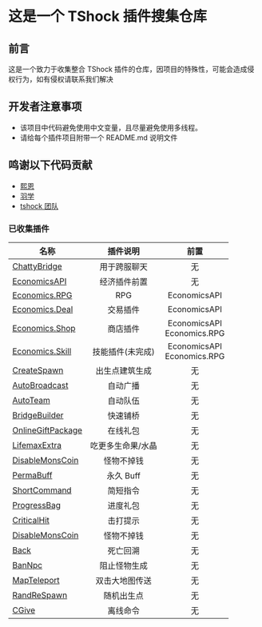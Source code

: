 # 这是一个 TShock 插件搜集仓库

## 前言

这是一个致力于收集整合 TShock 插件的仓库，因项目的特殊性，可能会造成侵权行为，如有侵权请联系我们解决

## 开发者注意事项

- 该项目中代码避免使用中文变量，且尽量避免使用多线程。
- 请给每个插件项目附带一个 README.md 说明文件

## 鸣谢以下代码贡献

- [熙恩](https://github.com/THEXN)
- [羽学](https://github.com/1242509682)
- [tshock 团队](https://github.com/Pryaxis/TShock)

### 已收集插件

| 名称                                                                                                 |     插件说明      |             前置              |
| ---------------------------------------------------------------------------------------------------- | :---------------: | :---------------------------: |
| [ChattyBridge](https://github.com/Controllerdestiny/TShockPlugin/tree/master/ChattyBridge)           |   用于跨服聊天    |              无               |
| [EconomicsAPI](https://github.com/Controllerdestiny/TShockPlugin/tree/master/EconomicsAPI)           |   经济插件前置    |              无               |
| [Economics.RPG](https://github.com/Controllerdestiny/TShockPlugin/tree/master/Economics.RPG)         |        RPG        |         EconomicsAPI          |
| [Economics.Deal](https://github.com/Controllerdestiny/TShockPlugin/tree/master/Economics.RPG)        |     交易插件      |         EconomicsAPI          |
| [Economics.Shop](https://github.com/Controllerdestiny/TShockPlugin/tree/master/Economics.Shop)       |     商店插件      | EconomicsAPI<br>Economics.RPG |
| [Economics.Skill](https://github.com/Controllerdestiny/TShockPlugin/tree/master/Economics.Skill)     | 技能插件(未完成)  | EconomicsAPI<br>Economics.RPG |
| [CreateSpawn](https://github.com/Controllerdestiny/TShockPlugin/tree/master/CreateSpawn)             |  出生点建筑生成   |              无               |
| [AutoBroadcast](https://github.com/Controllerdestiny/TShockPlugin/tree/master/AutoBroadcast)         |     自动广播      |              无               |
| [AutoTeam](https://github.com/Controllerdestiny/TShockPlugin/tree/master/AutoTeam)                   |     自动队伍      |              无               |
| [BridgeBuilder](https://github.com/Controllerdestiny/TShockPlugin/tree/master/BridgeBuilder)         |     快速铺桥      |              无               |
| [OnlineGiftPackage](https://github.com/Controllerdestiny/TShockPlugin/tree/master/OnlineGiftPackage) |     在线礼包      |              无               |
| [LifemaxExtra](https://github.com/Controllerdestiny/TShockPlugin/tree/master/LifemaxExtra)           | 吃更多生命果/水晶 |              无               |
| [DisableMonsCoin](https://github.com/Controllerdestiny/TShockPlugin/tree/master/DisableMonsCoin)     |    怪物不掉钱     |              无               |
| [PermaBuff](https://github.com/Controllerdestiny/TShockPlugin/tree/master/PermaBuff)                 |     永久 Buff     |              无               |
| [ShortCommand](https://github.com/Controllerdestiny/TShockPlugin/tree/master/ShortCommand)           |     简短指令      |              无               |
| [ProgressBag](https://github.com/Controllerdestiny/TShockPlugin/tree/master/ProgressBag)             |     进度礼包      |              无               |
| [CriticalHit](https://github.com/Controllerdestiny/TShockPlugin/tree/master/CriticalHit)             |     击打提示      |              无               |
| [DisableMonsCoin](https://github.com/Controllerdestiny/TShockPlugin/tree/master/DisableMonsCoin)     |    怪物不掉钱     |              无               |
| [Back](https://github.com/Controllerdestiny/TShockPlugin/tree/master/Back)                           |     死亡回溯      |              无               |
| [BanNpc](https://github.com/Controllerdestiny/TShockPlugin/tree/master/BanNpc)                       |   阻止怪物生成    |              无               |
| [MapTeleport](https://github.com/Controllerdestiny/TShockPlugin/tree/master/MapTp)                   |  双击大地图传送   |              无               |
| [RandReSpawn](https://github.com/Controllerdestiny/TShockPlugin/tree/master/RandRespawn)             |    随机出生点     |              无               |
| [CGive](https://github.com/Controllerdestiny/TShockPlugin/tree/master/Cgive)                         |     离线命令      |              无               |
